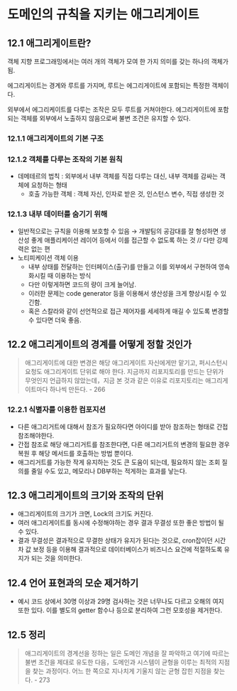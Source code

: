 # 도메인의 규칙을 지키는 애그리게이트

## 12.1 애그리게이트란?

객체 지향 프로그래밍에서는 여러 개의 객체가 모여 한 가지 의미를 갖는 하나의 객체가 됨.

에그리게이트는 경계와 루트를 가지며, 루트는 에그리게이트에 포함되는 특정한 객체이다.

외부에서 에그리케이트를 다루는 조작은 모두 루트를 거쳐야한다. 에그리게이트에 포함되는 객체를 외부에서 노출하지 않음으로써 불변 조건은 유지할 수 있다.

### 12.1.1 애그리게이트의 기본 구조

### 12.1.2 객체를 다루는 조작의 기본 원칙

- 데메테르의 법칙 : 외부에서 내부 객체를 직접 다루는 대신, 내부 객체를 감싸는 객체에 요청하는 형태
    - 호출 가능한 객체 : 객체 자신, 인자로 받은 것, 인스턴스 변수, 직접 생성한 것

### 12.1.3 내부 데이터를 숨기기 위해

- 일반적으로는 규칙을 이용해 보호할 수 있음 → 개발팀의 공감대를 잘 형성하면 생산성 좋게 애플리케이션 레이어 등에서 이를 접근할 수 없도록 하는 것 // 다만 강제력은 없는 편
- 노티피케이션 객체 이용
    - 내부 상태를 전달하는 인터페이스(출구)를 만들고 이를 외부에서 구현하여 영속화시킬 때 이용하는 방식
    - 다만 이렇게하면 코드의 량이 크게 늘어남.
    - 이러한 문제는 code generator 등을 이용해서 생산성을 크게 향상시킬 수 있긴함.
    - 혹은 스칼라와 같이 선언적으로 접근 제어자를 세세하게 매길 수 있도록 변경할 수 있다면 더욱 좋음.

## 12.2 애그리게이트의 경계를 어떻게 정할 것인가
    
> 애그리게이트에 대한 변경은 해당 애그리게이트 자신에게만 맡기고, 퍼시스턴시 요청도 애그리게이트 단위로 해야 한다. 지금까지 리포지토리를 만드는 단위가 무엇인지 언급하지 않았는데，지금 본 것과 같은 이유로 리포지토리는 애그리게이트마다 하나씩 만든다. - 266

### 12.2.1 식별자를 이용한 컴포지션

- 다른 애그리거트에 대해서 참조가 필요하다면 아이디를 받아 참조하는 형태로 간접 참조해야한다.
- 간접 참조로 해당 애그리거트를 참조한다면, 다른 애그리거트의 변경의 필요한 경우 복원 후 해당 메서드를 호출하는 방법 뿐이다.
- 애그리거트를 가능한 작게 유지하는 것도 큰 도움이 되는데, 필요하지 않는 조회 질의를 줄일 수도 있고, 메모리나 DB부하는 적게하는 효과를 낳는다.

## 12.3 애그리게이트의 크기와 조작의 단위

- 애그리게이트의 크기가 크면, Lock의 크기도 커진다.
- 여러 애그리게이트를 동시에 수정해야하는 경우 결과 무결성 또한 좋은 방법이 될 수 있다.
- 결과 무결성은 결과적으로 무결한 상태가 유지가 된다는 것으로, cron잡이던 시간차 값 보정 등을 이용해 결과적으로 데이터베이스가 비즈니스 요건에 적절하도록 유지가 되는 것을 의미한다.

## 12.4 언어 표현과의 모순 제거하기

- 예시 코드 상에서 30명 이상과 29명 검사하는 것은 너무나도 다르고 오해의 여지 또한 있다. 이를 별도의 getter 함수나 등으로 분리하여 그런 모호성을 제거한다.

## 12.5 정리
    
> 애그리게이트의 경계선을 정하는 일은 도메인 개념을 잘 파악하고 여기에 따르는 불변 조건을 제대로 유도한 다음，도메인과 시스템이 균형을 이루는 최적의 지점을 찾는 과정이다. 어느 한 쪽으로 지나치게 기울지 않는 균형 잡힌 지점을 찾는다. - 273
